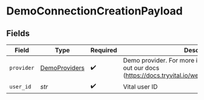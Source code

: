 # DemoConnectionCreationPayload


## Fields

| Field                                                                                                                   | Type                                                                                                                    | Required                                                                                                                | Description                                                                                                             |
| ----------------------------------------------------------------------------------------------------------------------- | ----------------------------------------------------------------------------------------------------------------------- | ----------------------------------------------------------------------------------------------------------------------- | ----------------------------------------------------------------------------------------------------------------------- |
| `provider`                                                                                                              | [DemoProviders](../../models/shared/demoproviders.md)                                                                   | :heavy_check_mark:                                                                                                      | Demo provider. For more information, please check out our docs (https://docs.tryvital.io/wearables/providers/test_data) |
| `user_id`                                                                                                               | *str*                                                                                                                   | :heavy_check_mark:                                                                                                      | Vital user ID                                                                                                           |